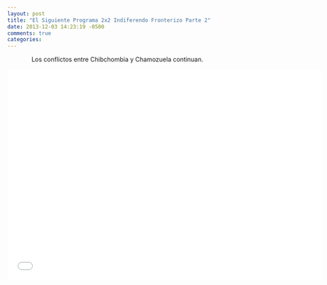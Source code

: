 ```yaml
---
layout: post
title: "El Siguiente Programa 2x2 Indiferendo Fronterizo Parte 2"
date: 2013-12-03 14:23:19 -0500
comments: true
categories: 
---
```

<div align="center">
Los conflictos entre Chibchombia y Chamozuela continuan.
<br></br>
<iframe width="720" height="480" src="//www.youtube.com/embed/EkEcbU4EKlA" frameborder="0" allowfullscreen></iframe>
</div>
